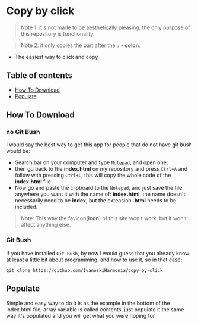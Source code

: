 # Copy by click

> Note 1: it's not made to be aesthetically pleasing, the only purpose of this repository is functionality.

> Note 2: it only copies the part after the ```:``` - **colon**.

- The easiest way to click and copy

## Table of contents
- [How To Download](#how-to-download)
- [Populate](#populate)

## How To Download

### no Git Bush

 I would say the best way to get this app for people that do not have git bush would be:

- Search bar on your computer and type ```Notepad```, and open one, 
- then go back to the **index.html** on my repository and press ```Ctrl+A``` and follow with pressing ```Ctrl+C```, this will copy the whole code of the **index.html** file
- Now go and paste the clipboard to the ```Notepad```,  and just save the file anywhere you want it with the name of: **index.html**, the name doesn't necessarily need to be **index**, but the extension **.html** needs to be included. 

> Note: This way the favicon(**icon**) of this site won't work, but it won't affect anything else.

### Git Bush

If you have installed ```Git Bush```, by now I would guess that you already know at least a little bit about programming, and how to use it, so in that case: 

``` git clone https://github.com/IvanoskiHarmonia/copy-by-click ```

## Populate

Simple and easy way to do it is as the example in the bottom of the index.html file, array variable is called contents, just populate it the same way it's populated and you will get what you were hoping for

